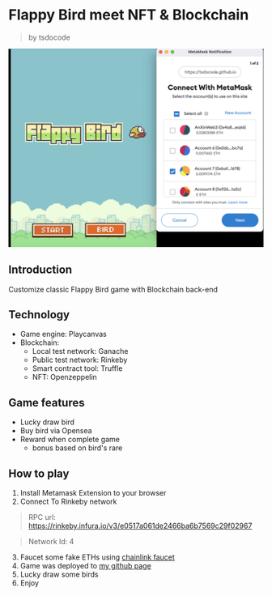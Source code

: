 # Flappy Bird meet NFT & Blockchain
> by
tsdocode


![game image](./git_assets/game.png)
## Introduction

Customize classic Flappy Bird game with Blockchain back-end

## Technology

- Game engine: Playcanvas
- Blockchain:
  - Local test network: Ganache
  - Public test network: Rinkeby
  - Smart contract tool: Truffle
  - NFT: Openzeppelin


## Game features
- Lucky draw bird
- Buy bird via Opensea
- Reward when complete game
  - bonus based on bird's rare


## How to play

1. Install Metamask Extension to your browser
2. Connect To Rinkeby network
> RPC url: https://rinkeby.infura.io/v3/e0517a061de2466ba6b7569c29f02967

> Network Id: 4
3. Faucet some fake ETHs using [chainlink faucet](https://faucets.chain.link/)
4. Game was deployed to [my github page](https://tsdocode.github.io/NFlappyT/)
5. Lucky draw some birds
6. Enjoy


